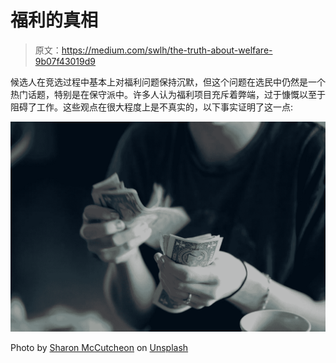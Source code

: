 # 福利的真相

> 原文：<https://medium.com/swlh/the-truth-about-welfare-9b07f43019d9>

候选人在竞选过程中基本上对福利问题保持沉默，但这个问题在选民中仍然是一个热门话题，特别是在保守派中。许多人认为福利项目充斥着弊端，过于慷慨以至于阻碍了工作。这些观点在很大程度上是不真实的，以下事实证明了这一点:

![](img/b10f7149daee4f903f134cc57db58a7e.png)

Photo by [Sharon McCutcheon](https://unsplash.com/photos/-8a5eJ1-mmQ?utm_source=unsplash&utm_medium=referral&utm_content=creditCopyText) on [Unsplash](https://unsplash.com/search/photos/money?utm_source=unsplash&utm_medium=referral&utm_content=creditCopyText)